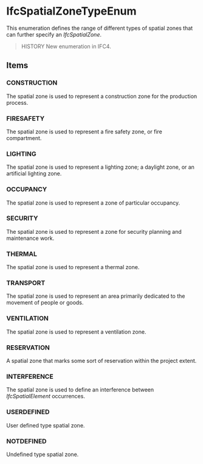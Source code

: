# IfcSpatialZoneTypeEnum

This enumeration defines the range of different types of spatial zones that can further specify an _IfcSpatialZone_.
<!-- end of short definition -->


> HISTORY New enumeration in IFC4.

## Items

### CONSTRUCTION
The spatial zone is used to represent a construction zone for the production process.

### FIRESAFETY
The spatial zone is used to represent a fire safety zone, or fire compartment.

### LIGHTING
The spatial zone is used to represent a lighting zone; a daylight zone, or an artificial lighting zone.

### OCCUPANCY
The spatial zone is used to represent a zone of particular occupancy.

### SECURITY
The spatial zone is used to represent a zone for security planning and maintenance work.

### THERMAL
The spatial zone is used to represent a thermal zone.

### TRANSPORT
The spatial zone is used to represent an area primarily dedicated to the movement of people or goods.

### VENTILATION
The spatial zone is used to represent a ventilation zone.

### RESERVATION
A spatial zone that marks some sort of reservation within the project extent.

### INTERFERENCE
The spatial zone is used to define an interference between _IfcSpatialElement_ occurrences.

### USERDEFINED
User defined type spatial zone.

### NOTDEFINED
Undefined type spatial zone.
